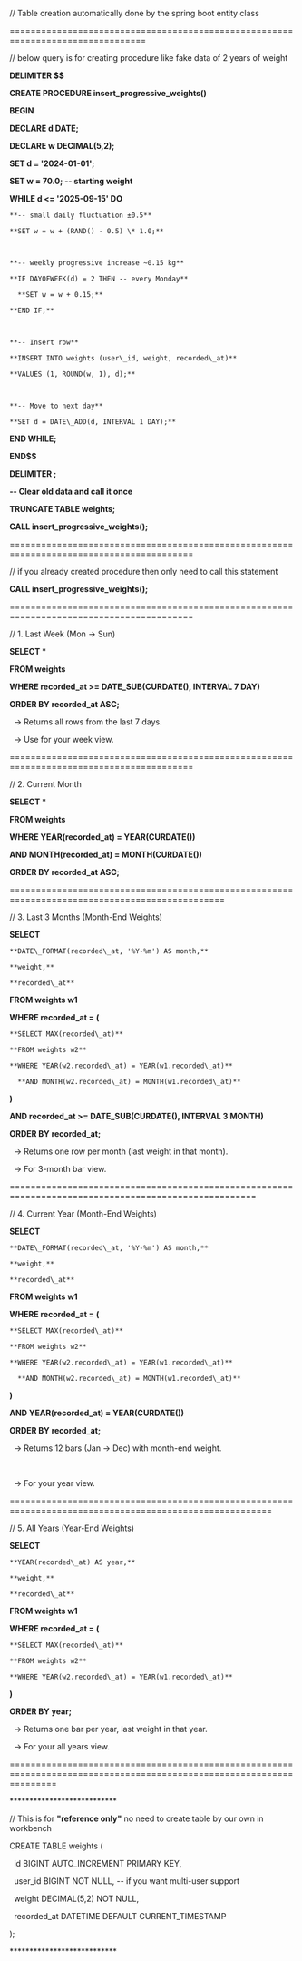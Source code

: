 // Table creation automatically done by the spring boot entity class



================================================================================



// below query is for creating procedure like fake data of 2 years of weight





**DELIMITER $$**



**CREATE PROCEDURE insert\_progressive\_weights()**

**BEGIN**

  **DECLARE d DATE;**

  **DECLARE w DECIMAL(5,2);**



  **SET d = '2024-01-01';**

  **SET w = 70.0; -- starting weight**



  **WHILE d <= '2025-09-15' DO**

    **-- small daily fluctuation ±0.5**

    **SET w = w + (RAND() - 0.5) \* 1.0;**



    **-- weekly progressive increase ~0.15 kg**

    **IF DAYOFWEEK(d) = 2 THEN -- every Monday**

      **SET w = w + 0.15;**

    **END IF;**



    **-- Insert row**

    **INSERT INTO weights (user\_id, weight, recorded\_at)**

    **VALUES (1, ROUND(w, 1), d);**



    **-- Move to next day**

    **SET d = DATE\_ADD(d, INTERVAL 1 DAY);**

  **END WHILE;**

**END$$**



**DELIMITER ;**



**-- Clear old data and call it once**

**TRUNCATE TABLE weights;**

**CALL insert\_progressive\_weights();**







=========================================================================================

// if you already created procedure then only need to call this statement



**CALL insert\_progressive\_weights();**



=========================================================================================



// 1. Last Week (Mon → Sun)





**SELECT \***

**FROM weights**

**WHERE recorded\_at >= DATE\_SUB(CURDATE(), INTERVAL 7 DAY)**

**ORDER BY recorded\_at ASC;**





&nbsp;	-> Returns all rows from the last 7 days.



&nbsp;	-> Use for your week view.



=========================================================================================



// 2. Current Month





**SELECT \***

**FROM weights**

**WHERE YEAR(recorded\_at) = YEAR(CURDATE())**

  **AND MONTH(recorded\_at) = MONTH(CURDATE())**

**ORDER BY recorded\_at ASC;**



===============================================================================================



// 3. Last 3 Months (Month-End Weights)





**SELECT**

    **DATE\_FORMAT(recorded\_at, '%Y-%m') AS month,**

    **weight,**

    **recorded\_at**

**FROM weights w1**

**WHERE recorded\_at = (**

    **SELECT MAX(recorded\_at)**

    **FROM weights w2**

    **WHERE YEAR(w2.recorded\_at) = YEAR(w1.recorded\_at)**

      **AND MONTH(w2.recorded\_at) = MONTH(w1.recorded\_at)**

**)**

**AND recorded\_at >= DATE\_SUB(CURDATE(), INTERVAL 3 MONTH)**

**ORDER BY recorded\_at;**





&nbsp;	-> Returns one row per month (last weight in that month).



&nbsp;	-> For 3-month bar view.



=====================================================================================================



// 4. Current Year (Month-End Weights)





**SELECT**

    **DATE\_FORMAT(recorded\_at, '%Y-%m') AS month,**

    **weight,**

    **recorded\_at**

**FROM weights w1**

**WHERE recorded\_at = (**

    **SELECT MAX(recorded\_at)**

    **FROM weights w2**

    **WHERE YEAR(w2.recorded\_at) = YEAR(w1.recorded\_at)**

      **AND MONTH(w2.recorded\_at) = MONTH(w1.recorded\_at)**

**)**

**AND YEAR(recorded\_at) = YEAR(CURDATE())**

**ORDER BY recorded\_at;**





&nbsp;	-> Returns 12 bars (Jan → Dec) with month-end weight.

&nbsp;	

&nbsp;	-> For your year view.



========================================================================================================



// 5. All Years (Year-End Weights)





**SELECT**

    **YEAR(recorded\_at) AS year,**

    **weight,**

    **recorded\_at**

**FROM weights w1**

**WHERE recorded\_at = (**

    **SELECT MAX(recorded\_at)**

    **FROM weights w2**

    **WHERE YEAR(w2.recorded\_at) = YEAR(w1.recorded\_at)**

**)**

**ORDER BY year;**





&nbsp;       -> Returns one bar per year, last weight in that year.



&nbsp;       -> For your all years view.



=====================================================================================================================



\*\*\*\*\*\*\*\*\*\*\*\*\*\*\*\*\*\*\*\*\*\*\*\*\*\*\*

// This is for **"reference only"** no need to create table by our own in workbench



CREATE TABLE weights (

&nbsp;   id BIGINT AUTO\_INCREMENT PRIMARY KEY,

&nbsp;   user\_id BIGINT NOT NULL, -- if you want multi-user support

&nbsp;   weight DECIMAL(5,2) NOT NULL,

&nbsp;   recorded\_at DATETIME DEFAULT CURRENT\_TIMESTAMP

);



\*\*\*\*\*\*\*\*\*\*\*\*\*\*\*\*\*\*\*\*\*\*\*\*\*\*\*

